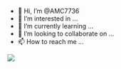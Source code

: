 - 👋 Hi, I’m @AMC7736
- 👀 I’m interested in ...
- 🌱 I’m currently learning ...
- 💞️ I’m looking to collaborate on ...
- 📫 How to reach me ...

<img src="https://user-images.githubusercontent.com/115227438/194553937-5ab6ba6b-fdb1-4571-b4f8-8f6bfdbe0080.png"/>
